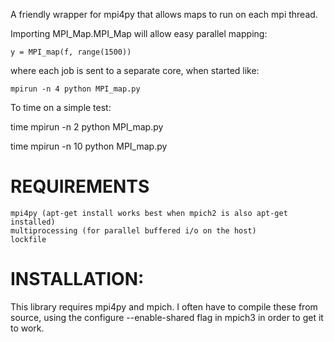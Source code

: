 
A friendly wrapper for mpi4py that allows maps to run on each mpi thread. 

Importing MPI_Map.MPI_Map will allow easy parallel mapping:

	y = MPI_map(f, range(1500))

where each job is sent to a separate core, when started like:

	mpirun -n 4 python MPI_map.py


To time on a simple test:

time mpirun -n 2 python MPI_map.py

time mpirun -n 10 python MPI_map.py

REQUIREMENTS
=============

	mpi4py (apt-get install works best when mpich2 is also apt-get installed)
	multiprocessing (for parallel buffered i/o on the host)
	lockfile
	
INSTALLATION:
=============

This library requires mpi4py and mpich. I often have to compile these from source, using the configure --enable-shared flag in mpich3 in order to get it to work. 
